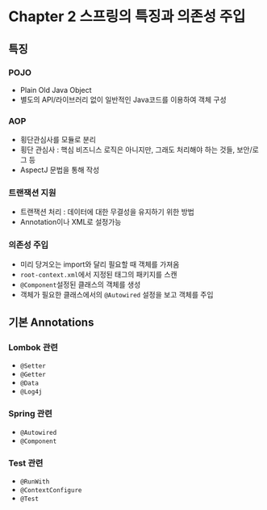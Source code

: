 # Chapter 2 스프링의 특징과 의존성 주입

## 특징

### POJO

- Plain Old Java Object
- 별도의 API/라이브러리 없이 일반적인 Java코드를 이용하여 객체 구성

### AOP

- 횡단관심사를 모듈로 분리
- 횡단 관심사 : 핵심 비즈니스 로직은 아니지만, 그래도 처리해야 하는 것들, 보안/로그 등
- AspectJ 문법을 통해 작성

### 트랜잭션 지원

- 트랜잭션 처리 : 데이터에 대한 무결성을 유지하기 위한 방법
- Annotation이나 XML로 설정가능

### 의존성 주입

- 미리 당겨오는 import와 달리 필요할 때 객체를 가져옴
- `root-context.xml`에서 지정된 태그의 패키지를 스캔
- `@Component`설정된 클래스의 객체를 생성
- 객체가 필요한 클래스에서의 `@Autowired` 설정을 보고 객체를 주입

## 기본 Annotations

### Lombok 관련

- `@Setter`
- `@Getter`
- `@Data`
- `@Log4j`

### Spring 관련

- `@Autowired`
- `@Component`

### Test 관련

- `@RunWith`
- `@ContextConfigure`
- `@Test`

